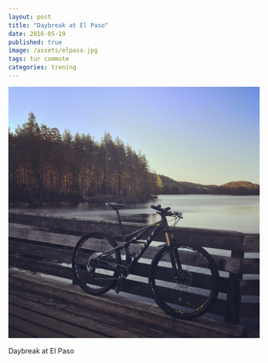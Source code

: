 ```yaml
---
layout: post
title: "Daybreak at El Paso"
date: 2016-05-19
published: true
image: /assets/elpaso.jpg
tags: tur commute
categories: trening
---
```


<img src="/assets/elpaso.jpg" />

Daybreak at El Paso
